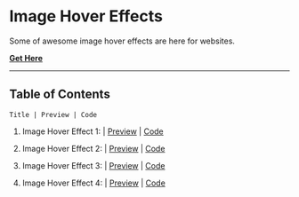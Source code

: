 # **Image Hover Effects**

Some of awesome image hover effects are here for websites.

[**Get Here**](https://github.com/imniladri/Miscellaneous/tree/main/Hover-Effects/Image-Hover-Effects)

---

## **Table of Contents**

```
Title | Preview | Code
```

1.  Image Hover Effect 1:
    | [Preview](https://imniladri.github.io/Miscellaneous/Hover-Effects/Image-Hover-Effects/Image-Hover-Effect-1)
    | [Code](https://github.com/imniladri/Miscellaneous/tree/main/Hover-Effects/Image-Hover-Effects/Image-Hover-Effect-1)

2.  Image Hover Effect 2:
    | [Preview](https://imniladri.github.io/Miscellaneous/Hover-Effects/Image-Hover-Effects/Image-Hover-Effect-2)
    | [Code](https://github.com/imniladri/Miscellaneous/tree/main/Hover-Effects/Image-Hover-Effects/Image-Hover-Effect-2)

3.  Image Hover Effect 3:
    | [Preview](https://imniladri.github.io/Miscellaneous/Hover-Effects/Image-Hover-Effects/Image-Hover-Effect-3)
    | [Code](https://github.com/imniladri/Miscellaneous/tree/main/Hover-Effects/Image-Hover-Effects/Image-Hover-Effect-3)

4.  Image Hover Effect 4:
    | [Preview](https://imniladri.github.io/Miscellaneous/Hover-Effects/Image-Hover-Effects/Image-Hover-Effect-4)
    | [Code](https://github.com/imniladri/Miscellaneous/tree/main/Hover-Effects/Image-Hover-Effects/Image-Hover-Effect-4)
